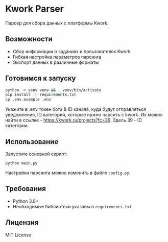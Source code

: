 # Kwork Parser

Парсер для сбора данных с платформы Kwork.

## Возможности

- Сбор информации о заданиях и пользователях Kwork
- Гибкая настройка параметров парсинга
- Экспорт данных в различные форматы

## Готовимся к запуску
```bash
python -m venv venv && . venv/bin/activate
pip install -r requirements.txt
cp .env.example .env
```
Укажите в .env токен бота & ID канала, куда будут отправляться уведомления, ID
категорий, которые нужно парсить с kwork. Их можно найти в ссылке - https://kwork.ru/projects?fc=39.
Здесь 39 - ID категории.


## Использование

Запустите основной скрипт:
```
python main.py
```

Настройки парсинга можно изменить в файле `config.py`.

## Требования

- Python 3.8+
- Необходимые библиотеки указаны в `requirements.txt`

## Лицензия

MIT License
